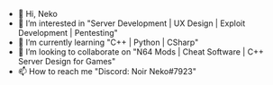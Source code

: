 - 👋 Hi, Neko
- 👀 I’m interested in "Server Development | UX Design | Exploit Development | Pentesting"
- 🌱 I’m currently learning "C++ | Python | CSharp"
- 💞️ I’m looking to collaborate on "N64 Mods | Cheat Software | C++ Server Design for Games"
- 📫 How to reach me "Discord: Noir Neko#7923"

<!---
angelicneko/angelicneko is a ✨ special ✨ repository because its `README.md` (this file) appears on your GitHub profile.
You can click the Preview link to take a look at your changes.
--->
